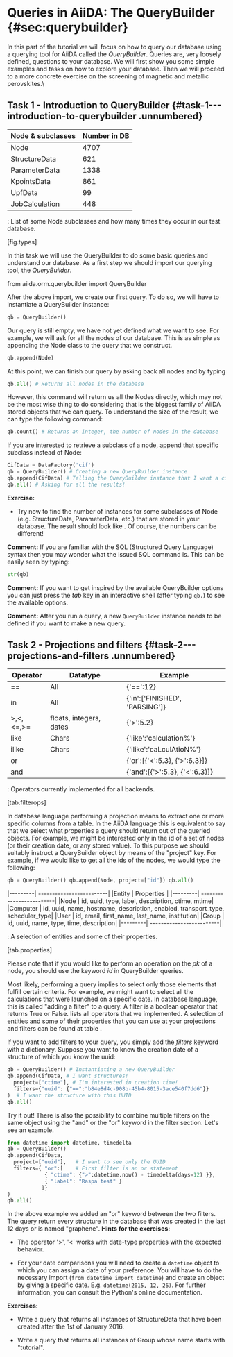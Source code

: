 Queries in AiiDA: The QueryBuilder {#sec:querybuilder}
==================================

In this part of the tutorial we will focus on how to query our database
using a querying tool for AiiDA called the *QueryBuilder*. Queries are,
very loosely defined, questions to your database. We will first show you
some simple examples and tasks on how to explore your database. Then we
will proceed to a more concrete exercise on the screening of magnetic
and metallic perovskites.\

Task 1 - Introduction to QueryBuilder {#task-1---introduction-to-querybuilder .unnumbered}
-------------------------------------

| Node & subclasses |  Number in DB
|-------------------| --------------
|       Node        |      4707
|   StructureData   |      621
|   ParameterData   |      1338
|    KpointsData    |      861
|      UpfData      |       99
|  JobCalculation   |      448

  : List of some Node subclasses and how many times they occur in our
  test database.

[fig.types]

In this task we will use the QueryBuilder to do some basic queries and
understand our database. As a first step we should import our querying
tool, the *QueryBuilder*.

from aiida.orm.querybuilder import QueryBuilder

After the above import, we create our first query. To do so, we will
have to instantiate a QueryBuilder instance:

```python
qb = QueryBuilder()
```

Our query is still empty, we have not yet defined what we want to see.
For example, we will ask for all the nodes of our database. This is as
simple as appending the Node class to the query that we construct.

```python
qb.append(Node)
```

At this point, we can finish our query by asking back all nodes and by
typing

```python
qb.all() # Returns all nodes in the database
```

However, this command will return us all the Nodes directly, which may
not be the most wise thing to do considering that is the biggest family
of AiiDA stored objects that we can query. To understand the size of the
result, we can type the following command:

```python
qb.count() # Returns an integer, the number of nodes in the database
```

If you are interested to retrieve a subclass of a node, append that
specific subclass instead of Node:

```python
CifData = DataFactory('cif') 
qb = QueryBuilder() # Creating a new QueryBuilder instance 
qb.append(CifData) # Telling the QueryBuilder instance that I want a cif data type 
qb.all() # Asking for all the results!
```

**Exercise:**

-   Try now to find the number of instances for some subclasses of Node
    (e.g. StructureData, ParameterData, etc.) that are stored in your
    database. The result should look like . Of course, the numbers can
    be different!

**Comment:** If you are familiar with the SQL (Structured Query
Language) syntax then you may wonder what the issued SQL command is.
This can be easily seen by typing:

```python
str(qb)
```

**Comment:** If you want to get inspired by the available QueryBuilder
options you can just press the *tab* key in an interactive shell (after
typing `qb.`) to see the available options.

**Comment:** After you run a query, a new `QueryBuilder` instance needs
to be defined if you want to make a new query.

Task 2 - Projections and filters {#task-2---projections-and-filters .unnumbered}
--------------------------------

|  Operator   |         Datatype         |               Example
|-------------| -------------------------| ------------------------------------
|     ==      |            All           |              {'==':12}
|     in      |            All           |    {'in':['FINISHED', 'PARSING']}
| >,<,<=,>= |  floats, integers, dates |             {'>':5.2}
|    like     |           Chars          |       {'like':'calculation%'}
|    ilike    |           Chars          |       {'ilike':'caLculAtioN%'}
|     or      |                          |  {'or':[{'<':5.3}, {'>':6.3}]}
|     and     |                          |  {'and':[{'>':5.3}, {'<':6.3}]}

  : Operators currently implemented for all backends.

[tab.filterops]

In database language performing a projection means to extract one or
more specific columns from a table. In the AiiDA language this is
equivalent to say that we select what properties a query should return
out of the queried objects. For example, we might be interested only in
the id of a set of nodes (or their creation date, or any stored value).
To this purpose we should suitably instruct a QueryBuilder object by
means of the "project" key. For example, if we would like to get all the
ids of the nodes, we would type the following:

```python
qb = QueryBuilder() qb.append(Node, project=["id"]) qb.all()
```

|---------| -------------------------|
|Entity   | Properties               |
|---------| -------------------------|
|Node     | id, uuid, type, label, description, ctime, mtime|
|Computer | id, uuid, name, hostname, description, enabled, transport_type, scheduler_type|
|User     | id, email, first_name, last_name, institution|
|Group    | id, uuid, name, type, time, description|
|---------| -------------------------|

  : A selection of entities and some of their properties.

[tab.properties]

Please note that if you would like to perform an operation on the *pk*
of a node, you should use the keyword *id* in QueryBuilder queries.

Most likely, performing a query implies to select only those elements
that fulfill certain criteria. For example, we might want to select all
the calculations that were launched on a specific date. In database
language, this is called "adding a filter" to a query. A filter is a
boolean operator that returns True or False. lists all operators that we
implemented. A selection of entities and some of their properties that
you can use at your projections and filters can be found at table .

If you want to add filters to your query, you simply add the *filters*
keyword with a dictionary. Suppose you want to know the creation date of
a structure of which you know the uuid:

```python
qb = QueryBuilder() # Instantiating a new QueryBuilder 
qb.append(CifData, # I want structures! 
  project=["ctime"], # I'm interested in creation time! 
  filters={"uuid": {"==":"b84e8d4c-908b-45b4-8015-3ace540f7dd6"}}
)  # I want the structure with this UUID 
qb.all()
```

Try it out! There is also the possibility to combine multiple filters on
the same object using the "and" or the "or" keyword in the filter
section. Let's see an example.

```python
from datetime import datetime, timedelta 
qb = QueryBuilder() 
qb.append(CifData, 
  project=["uuid"],   # I want to see only the UUID
  filters={ "or":[    # First filter is an or statement 
            { "ctime": {">":datetime.now() - timedelta(days=12) }},
            { "label": "Raspa test" } 
           ]}
) 
qb.all()
```

In the above example we added an "or" keyword between the two filters.
The query return every structure in the database that was created in the
last 12 days or is named "graphene".
**Hints for the exercises:**

-   The operator '>', '<' works with date-type properties with the
    expected behavior.

-   For your date comparisons you will need to create a `datetime`
    object to which you can assign a date of your preference. You will
    have to do the necessary import (`from datetime import datetime`)
    and create an object by giving a specific date. E.g. 
    `datetime(2015, 12, 26)`. For further information, you can consult the Python's
    online documentation.

**Exercises:**

-   Write a query that returns all instances of StructureData that have
    been created after the 1st of January 2016.

-   Write a query that returns all instances of Group whose name starts
    with "tutorial".


